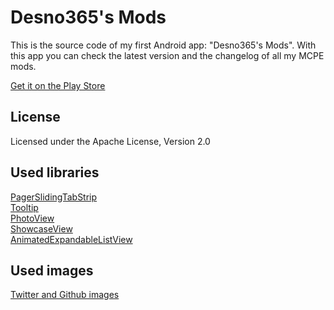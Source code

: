 Desno365's Mods
=========

This is the source code of my first Android app: "Desno365's Mods".
With this app you can check the latest version and the changelog of all my MCPE mods.

[Get it on the Play Store](https://play.google.com/store/apps/details?id=com.desno365.mods)

License
-----------
Licensed under the Apache License, Version 2.0

Used libraries
-----------
[PagerSlidingTabStrip](https://github.com/astuetz/PagerSlidingTabStrip)<br>
[Tooltip](https://github.com/sephiroth74/android-target-tooltip)<br>
[PhotoView](https://github.com/chrisbanes/PhotoView)<br>
[ShowcaseView](https://github.com/amlcurran/ShowcaseView)<br>
[AnimatedExpandableListView](https://github.com/idunnololz/AnimatedExpandableListView)<br>

Used images
-----------
[Twitter and Github images](https://github.com/alecive/FlatWoken)<br>
